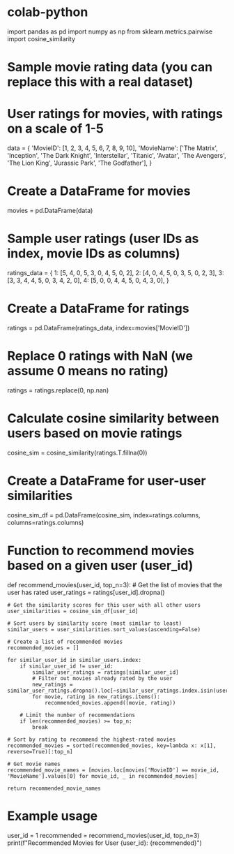 # colab-python
import pandas as pd
import numpy as np
from sklearn.metrics.pairwise import cosine_similarity

# Sample movie rating data (you can replace this with a real dataset)
# User ratings for movies, with ratings on a scale of 1-5
data = {
    'MovieID': [1, 2, 3, 4, 5, 6, 7, 8, 9, 10],
    'MovieName': ['The Matrix', 'Inception', 'The Dark Knight', 'Interstellar', 'Titanic', 'Avatar', 'The Avengers', 'The Lion King', 'Jurassic Park', 'The Godfather'],
}

# Create a DataFrame for movies
movies = pd.DataFrame(data)

# Sample user ratings (user IDs as index, movie IDs as columns)
ratings_data = {
    1: [5, 4, 0, 5, 3, 0, 4, 5, 0, 2],
    2: [4, 0, 4, 5, 0, 3, 5, 0, 2, 3],
    3: [3, 3, 4, 4, 5, 0, 3, 4, 2, 0],
    4: [5, 0, 0, 4, 4, 5, 0, 4, 3, 0],
}

# Create a DataFrame for ratings
ratings = pd.DataFrame(ratings_data, index=movies['MovieID'])

# Replace 0 ratings with NaN (we assume 0 means no rating)
ratings = ratings.replace(0, np.nan)

# Calculate cosine similarity between users based on movie ratings
cosine_sim = cosine_similarity(ratings.T.fillna(0))

# Create a DataFrame for user-user similarities
cosine_sim_df = pd.DataFrame(cosine_sim, index=ratings.columns, columns=ratings.columns)

# Function to recommend movies based on a given user (user_id)
def recommend_movies(user_id, top_n=3):
    # Get the list of movies that the user has rated
    user_ratings = ratings[user_id].dropna()

    # Get the similarity scores for this user with all other users
    user_similarities = cosine_sim_df[user_id]

    # Sort users by similarity score (most similar to least)
    similar_users = user_similarities.sort_values(ascending=False)

    # Create a list of recommended movies
    recommended_movies = []

    for similar_user_id in similar_users.index:
        if similar_user_id != user_id:
            similar_user_ratings = ratings[similar_user_id]
            # Filter out movies already rated by the user
            new_ratings = similar_user_ratings.dropna().loc[~similar_user_ratings.index.isin(user_ratings.index)]
            for movie, rating in new_ratings.items():
                recommended_movies.append((movie, rating))

        # Limit the number of recommendations
        if len(recommended_movies) >= top_n:
            break

    # Sort by rating to recommend the highest-rated movies
    recommended_movies = sorted(recommended_movies, key=lambda x: x[1], reverse=True)[:top_n]

    # Get movie names
    recommended_movie_names = [movies.loc[movies['MovieID'] == movie_id, 'MovieName'].values[0] for movie_id, _ in recommended_movies]

    return recommended_movie_names

# Example usage
user_id = 1
recommended = recommend_movies(user_id, top_n=3)
print(f"Recommended Movies for User {user_id}: {recommended}")


